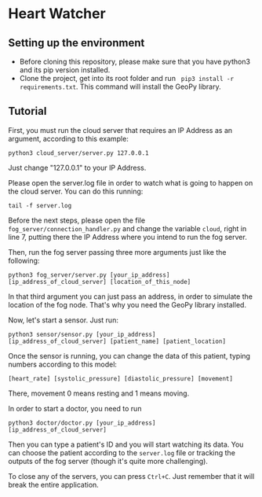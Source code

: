 # Heart Watcher

## Setting up the environment

- Before cloning this repository, please make sure that you have python3 and its pip version installed.
- Clone the project, get into its root folder and run ` pip3 install -r requirements.txt`. This command will install the GeoPy library.

## Tutorial 

First, you must run the cloud server that requires an IP Address as an argument, according to this example: 
	
	python3 cloud_server/server.py 127.0.0.1

Just change "127.0.0.1" to your IP Address.

Please open the server.log file in order to watch what is going to happen on the cloud server. You can do this running: 
	
	tail -f server.log
	
Before the next steps, please open the file `fog_server/connection_handler.py` and change the variable `cloud`, right in line 7, putting there the IP Address where you intend to run the fog server.

Then, run the fog server passing three more arguments just like the following:

	python3 fog_server/server.py [your_ip_address] [ip_address_of_cloud_server] [location_of_this_node]
	
In that third argument you can just pass an address, in order to simulate the location of the fog node. That's why you need the GeoPy library installed.

Now, let's start a sensor. Just run:

	python3 sensor/sensor.py [your_ip_address] [ip_address_of_cloud_server] [patient_name] [patient_location]
	
Once the sensor is running, you can change the data of this patient, typing numbers according to this model: 

	[heart_rate] [systolic_pressure] [diastolic_pressure] [movement]
	
There, movement 0 means resting and 1 means moving.

In order to start a doctor, you need to run 

	python3 doctor/doctor.py [your_ip_address] [ip_address_of_cloud_server]
	
Then you can type a patient's ID and you will start watching its data. You can choose the patient according to the `server.log` file or tracking the outputs of the fog server (though it's quite more challenging).

To close any of the servers, you can press `Ctrl+C`. Just remember that it will break the entire application.
